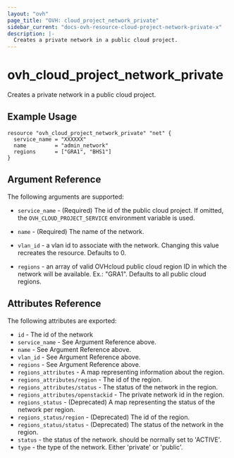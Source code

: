 ```yaml
---
layout: "ovh"
page_title: "OVH: cloud_project_network_private"
sidebar_current: "docs-ovh-resource-cloud-project-network-private-x"
description: |-
  Creates a private network in a public cloud project.
---
```


# ovh_cloud_project_network_private

Creates a private network in a public cloud project.

## Example Usage

```hcl
resource "ovh_cloud_project_network_private" "net" {
  service_name = "XXXXXX"
  name         = "admin_network"
  regions      = ["GRA1", "BHS1"]
}
```

## Argument Reference

The following arguments are supported:


* `service_name` - (Required) The id of the public cloud project. If omitted,
    the `OVH_CLOUD_PROJECT_SERVICE` environment variable is used. 

* `name` - (Required) The name of the network.

* `vlan_id` - a vlan id to associate with the network.
   Changing this value recreates the resource. Defaults to 0.

* `regions` - an array of valid OVHcloud public cloud region ID in which the network
   will be available. Ex.: "GRA1". Defaults to all public cloud regions.

## Attributes Reference

The following attributes are exported:

* `id` - The id of the network
* `service_name` - See Argument Reference above.
* `name` - See Argument Reference above.
* `vlan_id` - See Argument Reference above.
* `regions` - See Argument Reference above.
* `regions_attributes` - A map representing information about the region.
* `regions_attributes/region` - The id of the region.
* `regions_attributes/status` - The status of the network in the region.
* `regions_attributes/openstackid` - The private network id in the region.
* `regions_status` - (Deprecated) A map representing the status of the network per region.
* `regions_status/region` - (Deprecated) The id of the region.
* `regions_status/status` - (Deprecated) The status of the network in the region.
* `status` - the status of the network. should be normally set to 'ACTIVE'.
* `type` - the type of the network. Either 'private' or 'public'. 
